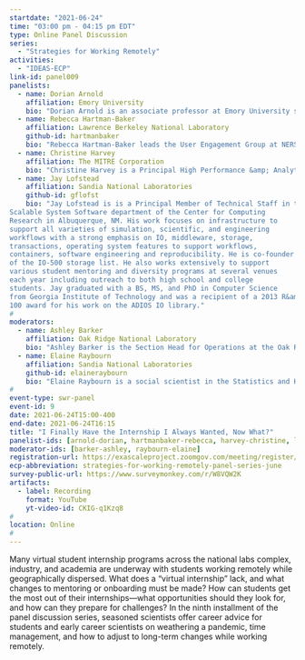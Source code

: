 ```yaml
---
startdate: "2021-06-24"
time: "03:00 pm - 04:15 pm EDT"
type: Online Panel Discussion
series:
  - "Strategies for Working Remotely"
activities:
  - "IDEAS-ECP"
link-id: panel009
panelists:
  - name: Dorian Arnold
    affiliation: Emory University
    bio: "Dorian Arnold is an associate professor at Emory University studying large, distributed software systems. He has 60+ publications with ~2100 citations and two Top 100 R&amp;D awards. In 2017, he was named an ACM Distinguished Speaker. Arnold has held leadership roles at major HPC venues, including SC, IPDPS, ICPP and served as an Associate Editor of the IEEE Transactions on Parallel and Distributed Systems. He is committed to diversity, equity and inclusion with service including General Chair for the 2017 Tapia Conference and the 2016 CRA HPC Pipeline Workshop. Arnold’s PhD, MS, BS and AS are from the University of Wisconsin, University of Tennessee, Regis University (Denver, CO) and St. John’s College (Belize), respectively."
  - name: Rebecca Hartman-Baker
    affiliation: Lawrence Berkeley National Laboratory
    github-id: hartmanbaker
    bio: "Rebecca Hartman-Baker leads the User Engagement Group at NERSC, where she is responsible for engagement with the NERSC user community to increase user productivity via advocacy, support, training, and the provisioning of usable computing environments. She worked as a postdoc and then as a scientific computing liaison in the Oak Ridge Leadership Computing Facility, and a senior supercomputing applications specialist at the Pawsey Supercomputing Centre in Australia before joining NERSC in 2015. She has mentored many students in her career, hosting summer interns ranging from high school students to graduate students. She is also a supporter of student cluster competitions; Rebecca trained two Australian teams and two all-female NERSC teams for the competitions, and chaired the Student Cluster Competition at SC19."
  - name: Christine Harvey
    affiliation: The MITRE Corporation
    bio: "Christine Harvey is a Principal High Performance &amp; Analytic Computing Architect at The MITRE Corporation. She specializes in data analysis and high performance computing (HPC) for simulations.  Christine runs MITRE’s HPC clusters for internal research and leads data collection and analysis efforts for the simulation experiments (SIMEX) program. Christine completed her Bachelors and Masters in Computational Science from Stockton University and earned her PhD in Computational Science and Informatics from George Mason University.  Christine is a member of the SC and WinterSim conference committees and is currently serving as treasurer for the Special Interest group on High Performance Computing (SIGHPC)."
  - name: Jay Lofstead
    affiliation: Sandia National Laboratories
    github-id: gflofst
    bio: "Jay Lofstead is is a Principal Member of Technical Staff in the
Scalable System Software department of the Center for Computing
Research in Albuquerque, NM. His work focuses on infrastructure to
support all varieties of simulation, scientific, and engineering
workflows with a strong emphasis on IO, middleware, storage,
transactions, operating system features to support workflows,
containers, software engineering and reproducibility. He is co-founder
of the IO-500 storage list. He also works extensively to support
various student mentoring and diversity programs at several venues
each year including outreach to both high school and college
students. Jay graduated with a BS, MS, and PhD in Computer Science
from Georgia Institute of Technology and was a recipient of a 2013 R&amp;D
100 award for his work on the ADIOS IO library."
#
moderators:
  - name: Ashley Barker
    affiliation: Oak Ridge National Laboratory
    bio: "Ashley Barker is the Section Head for Operations at the Oak Ridge Leadership Computing Facility (OLCF) located at Oak Ridge National Lab (ORNL). The Operations Section is responsible for facilitating access to OLCF resources, providing training, documentation, and technical support to users, collecting and reporting on user facility data, and acquainting the public with the work conducted at the OLCF through scientific highlights. The OLCF supports more than 1,200 users and 250 projects annually from a wide spectrum of science domains. Ashley served as the National Climate Research Center (NCRC) Project Director from 2014-2016. The NCRC project represents a partnership between NOAA and DOE and through this partnership, the NCRC team has delivered multiple computer systems to NOAA, allowing the agency to advance its climate modeling and improve our understanding of climate variability and change. Ashley is also currently involved in the Exascale Computing Project (ECP) as the Control Account Manager (CAM) for training and productivity."
  - name: Elaine Raybourn
    affiliation: Sandia National Laboratories
    github-id: elaineraybourn
    bio: "Elaine Raybourn is a social scientist in the Statistics and Human Systems Group (Applied Cognitive Science) at Sandia National Laboratories. Her research focuses on virtual teams, software developer productivity, virtual environments, visualization, and transmedia learning. She is the [SC21](https://sc21.supercomputing.org/program/posters/scientific-visualization-data-analytics-showcase/) Scientific Visualization & Data Analytics Showcase Chair. Elaine has worked remotely for a combined total of 14 years while at Sandia National Laboratories: from the UK as a guest researcher at British Telecom; Germany (Fraunhofer FIT) and France (INRIA) as a Fellow of the European Research Consortium in Informatics and Mathematics (ERCIM), and most recently from Orlando, Florida as Sandia’s Institutional PI for the IDEAS-ECP productivity project. Elaine leads [PSIP](https://bssw.io/psip/) and the panel series *[Strategies for Working Remotely](https://www.exascaleproject.org/strategies-for-working-remotely/)*."
#
event-type: swr-panel
event-id: 9
date: 2021-06-24T15:00-400
end-date: 2021-06-24T16:15
title: "I Finally Have the Internship I Always Wanted, Now What?"
panelist-ids: [arnold-dorian, hartmanbaker-rebecca, harvey-christine, lofstead-jay]
moderator-ids: [barker-ashley, raybourn-elaine]
registration-url: https://exascaleproject.zoomgov.com/meeting/register/vJItdeqpqz0iE1t-Tcjep4GTaFk3IqbBBAY
ecp-abbreviation: strategies-for-working-remotely-panel-series-june
survey-public-url: https://www.surveymonkey.com/r/W8VQW2K
artifacts:
  - label: Recording
    format: YouTube
    yt-video-id: CKIG-q1Kzq8
#
location: Online
#
---
```

Many virtual student internship programs across the national labs complex, industry, and academia are underway with students working remotely while geographically dispersed. What does a “virtual internship” lack, and what changes to mentoring or onboarding must be made? How can students get the most out of their internships—what opportunities should they look for, and how can they prepare for challenges? In the ninth installment of the panel discussion series, seasoned scientists offer career advice for students and early career scientists on weathering a pandemic, time management, and how to adjust to long-term changes while working remotely.
